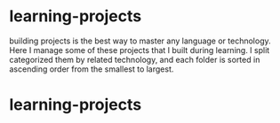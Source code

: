 # learning-projects

building projects is the best way to master any language or technology. Here I manage some of these projects that I built during learning.
I split categorized them by related technology, and each folder is sorted in ascending order from the smallest to largest.
# learning-projects
